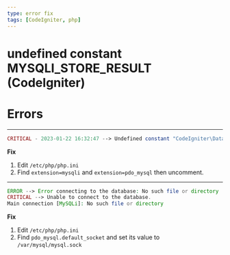 ```yaml
---
type: error fix
tags: [CodeIgniter, php]
---
```


# undefined constant MYSQLI_STORE_RESULT (CodeIgniter)
# Errors
---
```php
CRITICAL - 2023-01-22 16:32:47 --> Undefined constant "CodeIgniter\Database\MySQLi\MYSQLI_STORE_RESULT"
```
**Fix**
1. Edit `/etc/php/php.ini`
2. Find `extension=mysqli` and `extension=pdo_mysql` then uncomment.

---
```php
ERROR --> Error connecting to the database: No such file or directory
CRITICAL --> Unable to connect to the database.
Main connection [MySQLi]: No such file or directory
```

**Fix**
1. Edit `/etc/php/php.ini`
2. Find `pdo_mysql.default_socket` and set its value to `/var/mysql/mysql.sock`